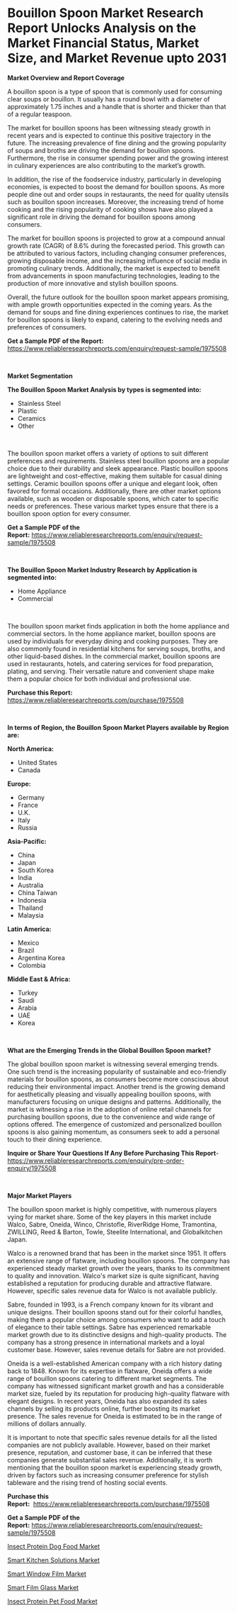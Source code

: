 <p><h1>Bouillon Spoon Market Research Report Unlocks Analysis on the Market Financial Status, Market Size, and Market Revenue upto 2031</h1></p><p><strong>Market Overview and Report Coverage</strong></p>
<p><p>A bouillon spoon is a type of spoon that is commonly used for consuming clear soups or bouillon. It usually has a round bowl with a diameter of approximately 1.75 inches and a handle that is shorter and thicker than that of a regular teaspoon.</p><p>The market for bouillon spoons has been witnessing steady growth in recent years and is expected to continue this positive trajectory in the future. The increasing prevalence of fine dining and the growing popularity of soups and broths are driving the demand for bouillon spoons. Furthermore, the rise in consumer spending power and the growing interest in culinary experiences are also contributing to the market’s growth.</p><p>In addition, the rise of the foodservice industry, particularly in developing economies, is expected to boost the demand for bouillon spoons. As more people dine out and order soups in restaurants, the need for quality utensils such as bouillon spoon increases. Moreover, the increasing trend of home cooking and the rising popularity of cooking shows have also played a significant role in driving the demand for bouillon spoons among consumers.</p><p>The market for bouillon spoons is projected to grow at a compound annual growth rate (CAGR) of 8.6% during the forecasted period. This growth can be attributed to various factors, including changing consumer preferences, growing disposable income, and the increasing influence of social media in promoting culinary trends. Additionally, the market is expected to benefit from advancements in spoon manufacturing technologies, leading to the production of more innovative and stylish bouillon spoons.</p><p>Overall, the future outlook for the bouillon spoon market appears promising, with ample growth opportunities expected in the coming years. As the demand for soups and fine dining experiences continues to rise, the market for bouillon spoons is likely to expand, catering to the evolving needs and preferences of consumers.</p></p>
<p><strong>Get a Sample PDF of the Report:</strong> <a href="https://www.reliableresearchreports.com/enquiry/request-sample/1975508">https://www.reliableresearchreports.com/enquiry/request-sample/1975508</a></p>
<p>&nbsp;</p>
<p><strong>Market Segmentation</strong></p>
<p><strong>The Bouillon Spoon Market Analysis by types is segmented into:</strong></p>
<p><ul><li>Stainless Steel</li><li>Plastic</li><li>Ceramics</li><li>Other</li></ul></p>
<p>&nbsp;</p>
<p><p>The bouillon spoon market offers a variety of options to suit different preferences and requirements. Stainless steel bouillon spoons are a popular choice due to their durability and sleek appearance. Plastic bouillon spoons are lightweight and cost-effective, making them suitable for casual dining settings. Ceramic bouillon spoons offer a unique and elegant look, often favored for formal occasions. Additionally, there are other market options available, such as wooden or disposable spoons, which cater to specific needs or preferences. These various market types ensure that there is a bouillon spoon option for every consumer.</p></p>
<p><strong>Get a Sample PDF of the Report:</strong>&nbsp;<a href="https://www.reliableresearchreports.com/enquiry/request-sample/1975508">https://www.reliableresearchreports.com/enquiry/request-sample/1975508</a></p>
<p>&nbsp;</p>
<p><strong>The Bouillon Spoon Market Industry Research by Application is segmented into:</strong></p>
<p><ul><li>Home Appliance</li><li>Commercial</li></ul></p>
<p>&nbsp;</p>
<p><p>The bouillon spoon market finds application in both the home appliance and commercial sectors. In the home appliance market, bouillon spoons are used by individuals for everyday dining and cooking purposes. They are also commonly found in residential kitchens for serving soups, broths, and other liquid-based dishes. In the commercial market, bouillon spoons are used in restaurants, hotels, and catering services for food preparation, plating, and serving. Their versatile nature and convenient shape make them a popular choice for both individual and professional use.</p></p>
<p><strong>Purchase this Report:</strong>&nbsp; <a href="https://www.reliableresearchreports.com/purchase/1975508">https://www.reliableresearchreports.com/purchase/1975508</a></p>
<p>&nbsp;</p>
<p><strong>In terms of Region, the Bouillon Spoon Market Players available by Region are:</strong></p>
<p>
    <p> <strong> North America: </strong>
        <ul>
            <li>United States</li>
            <li>Canada</li>
        </ul>
        </p> 
    <p> <strong> Europe: </strong>
        <ul>
            <li>Germany</li>
            <li>France</li>
            <li>U.K.</li>
            <li>Italy</li>
            <li>Russia</li>
        </ul>
        </p> 
    <p> <strong> Asia-Pacific: </strong>
        <ul>
            <li>China</li>
            <li>Japan</li>
            <li>South Korea</li>
            <li>India</li>
            <li>Australia</li>
            <li>China Taiwan</li>
            <li>Indonesia</li>
            <li>Thailand</li>
            <li>Malaysia</li>
        </ul>
        </p> 
    <p> <strong> Latin America: </strong>
        <ul>
            <li>Mexico</li>
            <li>Brazil</li>
            <li>Argentina Korea</li>
            <li>Colombia</li>
        </ul>
        </p> 
    <p> <strong> Middle East & Africa: </strong>
        <ul>
            <li>Turkey</li>
            <li>Saudi</li>
            <li>Arabia</li>
            <li>UAE</li>
            <li>Korea</li>
        </ul>
    </p>
    </p>
<p>&nbsp;</p>
<p><strong>What are the Emerging Trends in the Global Bouillon Spoon market?</strong></p>
<p><p>The global bouillon spoon market is witnessing several emerging trends. One such trend is the increasing popularity of sustainable and eco-friendly materials for bouillon spoons, as consumers become more conscious about reducing their environmental impact. Another trend is the growing demand for aesthetically pleasing and visually appealing bouillon spoons, with manufacturers focusing on unique designs and patterns. Additionally, the market is witnessing a rise in the adoption of online retail channels for purchasing bouillon spoons, due to the convenience and wide range of options offered. The emergence of customized and personalized bouillon spoons is also gaining momentum, as consumers seek to add a personal touch to their dining experience.</p></p>
<p><strong>Inquire or Share Your Questions If Any Before Purchasing This Report</strong>- <a href="https://www.reliableresearchreports.com/enquiry/pre-order-enquiry/1975508">https://www.reliableresearchreports.com/enquiry/pre-order-enquiry/1975508</a></p>
<p>&nbsp;</p>
<p><strong>Major Market Players</strong></p>
<p><p>The bouillon spoon market is highly competitive, with numerous players vying for market share. Some of the key players in this market include Walco, Sabre, Oneida, Winco, Christofle, RiverRidge Home, Tramontina, ZWILLING, Reed & Barton, Towle, Steelite International, and Globalkitchen Japan. </p><p>Walco is a renowned brand that has been in the market since 1951. It offers an extensive range of flatware, including bouillon spoons. The company has experienced steady market growth over the years, thanks to its commitment to quality and innovation. Walco's market size is quite significant, having established a reputation for producing durable and attractive flatware. However, specific sales revenue data for Walco is not available publicly.</p><p>Sabre, founded in 1993, is a French company known for its vibrant and unique designs. Their bouillon spoons stand out for their colorful handles, making them a popular choice among consumers who want to add a touch of elegance to their table settings. Sabre has experienced remarkable market growth due to its distinctive designs and high-quality products. The company has a strong presence in international markets and a loyal customer base. However, sales revenue details for Sabre are not provided.</p><p>Oneida is a well-established American company with a rich history dating back to 1848. Known for its expertise in flatware, Oneida offers a wide range of bouillon spoons catering to different market segments. The company has witnessed significant market growth and has a considerable market size, fueled by its reputation for producing high-quality flatware with elegant designs. In recent years, Oneida has also expanded its sales channels by selling its products online, further boosting its market presence. The sales revenue for Oneida is estimated to be in the range of millions of dollars annually.</p><p>It is important to note that specific sales revenue details for all the listed companies are not publicly available. However, based on their market presence, reputation, and customer base, it can be inferred that these companies generate substantial sales revenue. Additionally, it is worth mentioning that the bouillon spoon market is experiencing steady growth, driven by factors such as increasing consumer preference for stylish tableware and the rising trend of hosting social events.</p></p>
<p><strong>Purchase this Report:</strong>&nbsp;&nbsp;<a href="https://www.reliableresearchreports.com/purchase/1975508">https://www.reliableresearchreports.com/purchase/1975508</a></p>
<p></p>
<p><strong>Get a Sample PDF of the Report:</strong>&nbsp;<a href="https://www.reliableresearchreports.com/enquiry/request-sample/1975508">https://www.reliableresearchreports.com/enquiry/request-sample/1975508</a></p>
<p><p><a href="https://github.com/prosalinda88/Market-Research-Report-List-2/blob/main/insect-protein-dog-food-market.md">Insect Protein Dog Food Market</a></p><p><a href="https://github.com/amae102299/Market-Research-Report-List-2/blob/main/smart-kitchen-solutions-market.md">Smart Kitchen Solutions Market</a></p><p><a href="https://github.com/abbypearson7765/Market-Research-Report-List-2/blob/main/smart-window-film-market.md">Smart Window Film Market</a></p><p><a href="https://github.com/dziulagalemab/Market-Research-Report-List-2/blob/main/smart-film-glass-market.md">Smart Film Glass Market</a></p><p><a href="https://github.com/jonneygiverf/Market-Research-Report-List-2/blob/main/insect-protein-pet-food-market.md">Insect Protein Pet Food Market</a></p></p>